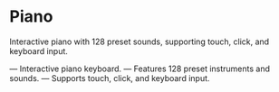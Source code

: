 # Piano
Interactive piano with 128 preset sounds, supporting touch, click, and keyboard input.

— Interactive piano keyboard.
— Features 128 preset instruments and sounds.
— Supports touch, click, and keyboard input.